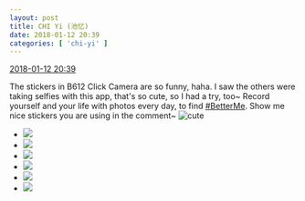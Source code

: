 ```yaml
---
layout: post
title: CHI Yi (池忆)
date: 2018-01-12 20:39
categories: [ 'chi-yi' ]
---
```


<div class="weibo-info">
  <a href="https://weibo.com/6117581836/FE3xj16G3">2018-01-12 20:39</a>
</div>

The stickers in B612 Click Camera are so funny, haha. I saw the others were taking selfies with this app, that's so cute, so I had a try, too~ Record yourself and your life with photos every day, to find [#BetterMe](https://weibo.com/p/100808a75ed572b15a196064ccdc97bf71f851). Show me nice stickers you are using in the comment~ ![cute](https://img.t.sinajs.cn/t4/appstyle/expression/ext/normal/14/tza_org.gif)

<!-- more -->

<ul class="weibo-pic-list-2">
  <li class="weibo-pic">
    <a href="https://g.us.sinaimg.cn/004zySwblx07hk6L78yA010402000bvr0k01.mp4?Expires=1515922093&amp;ssig=e%2BZuD5q7KE&amp;KID=unistore,video"><img src="http://wx4.sinaimg.cn/thumb150/006G0KuMly1fne3jejgz2g30dc0dcu0x.gif"/></a>
  </li>
  <li class="weibo-pic">
    <a href="https://g.us.sinaimg.cn/000lnBE9lx07hk6KPXbi010402000cme0k01.mp4?Expires=1515922093&amp;ssig=9RQd4LyJnY&amp;KID=unistore,video"><img src="http://wx3.sinaimg.cn/thumb150/006G0KuMly1fne3jdwkp5g30dc0dcnpd.gif"/></a>
  </li>
  <li class="weibo-pic">
    <a href="https://g.us.sinaimg.cn/0009JvdKlx07hk6KOUfS0104020009lh0k01.mp4?Expires=1515922093&amp;ssig=avtdQY9yP3&amp;KID=unistore,video"><img src="http://wx3.sinaimg.cn/thumb150/006G0KuMly1fne3jf5oc3g30dc0dcnpd.gif"/></a>
  </li>
  <li class="weibo-pic">
    <a href="http://wx1.sinaimg.cn/mw690/006G0KuMly1fne3jfr9ldj32c02c0qv5.jpg"><img src="http://wx1.sinaimg.cn/thumb150/006G0KuMly1fne3jfr9ldj32c02c0qv5.jpg"/></a>
  </li>
  <li class="weibo-pic">
    <a href="http://wx2.sinaimg.cn/mw690/006G0KuMly1fne3jhgoetj32c02c04qq.jpg"><img src="http://wx2.sinaimg.cn/thumb150/006G0KuMly1fne3jhgoetj32c02c04qq.jpg"/></a>
  </li>
  <li class="weibo-pic">
    <a href="http://wx4.sinaimg.cn/mw690/006G0KuMly1fne3jiad4xj32c02c0qv5.jpg"><img src="http://wx4.sinaimg.cn/thumb150/006G0KuMly1fne3jiad4xj32c02c0qv5.jpg"/></a>
  </li>
</ul>
